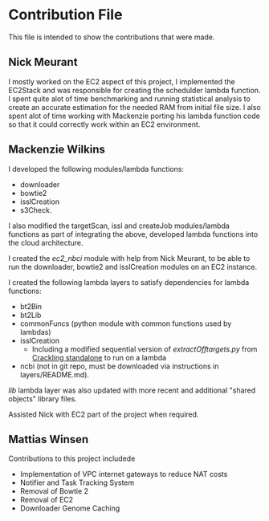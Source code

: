 # Contribution File

This file is intended to show the contributions that were made.

## Nick Meurant

I mostly worked on the EC2 aspect of this project, I implemented the EC2Stack and was responsible for creating the schedulder lambda function.  I spent quite alot of time benchmarking and running statistical analysis to create an accurate estimation for the needed RAM from initial file size.  I also spent alot of time working with Mackenzie porting his lambda function code so that it could correctly work within an EC2 environment.

## Mackenzie Wilkins

I developed the following modules/lambda functions:
- downloader
- bowtie2
- isslCreation
- s3Check.

I also modified the targetScan, issl and createJob modules/lambda functions as part of integrating the above, developed lambda functions into the cloud architecture.

I created the *ec2_nbci* module with help from Nick Meurant, to be able to run the downloader, bowtie2 and isslCreation modules on an EC2 instance.

I created the following lambda layers to satisfy dependencies for lambda functions:
- bt2Bin
- bt2Lib
- commonFuncs (python module with common functions used by lambdas)
- isslCreation
  - Including a modified sequential version of *extractOfftargets.py* from [Crackling standalone](https://github.com/bmds-lab/Crackling) to run on a lambda
- ncbi (not in git repo, must be downloaded via instructions in layers/README.md).

*lib* lambda layer was also updated with more recent and additional "shared objects" library files.

Assisted Nick with EC2 part of the project when required.

## Mattias Winsen

Contributions to this project includede
 - Implementation of VPC internet gateways to reduce NAT costs
 - Notifier and Task Tracking System
 - Removal of Bowtie 2
 - Removal of EC2
 - Downloader Genome Caching
